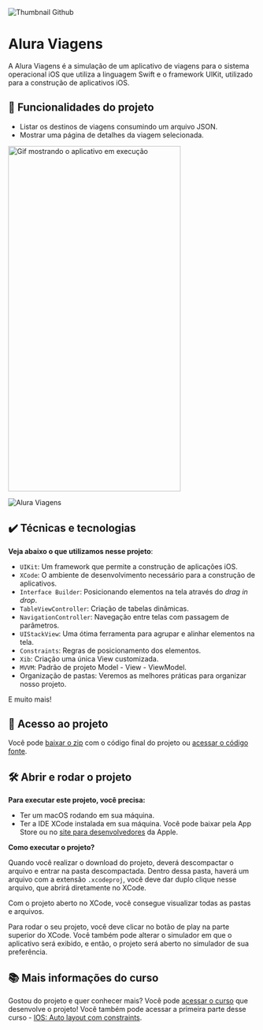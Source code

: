 ![Thumbnail Github](https://user-images.githubusercontent.com/47362960/149793707-dfacf162-c07c-4028-9d79-9640643add4e.png)

# Alura Viagens

A Alura Viagens é a simulação de um aplicativo de viagens para o sistema operacional iOS que utiliza a linguagem Swift e o framework UIKit, utilizado para a construção de aplicativos iOS.

## 🔨 Funcionalidades do projeto

- Listar os destinos de viagens consumindo um arquivo JSON.
- Mostrar uma página de detalhes da viagem selecionada.

<img src="https://user-images.githubusercontent.com/47362960/149800699-f007f56d-b307-4e3c-a9bd-813903459a76.gif" alt="Gif mostrando o aplicativo em execução" width="350" height="700">

![Alura Viagens](https://user-images.githubusercontent.com/47362960/149800699-f007f56d-b307-4e3c-a9bd-813903459a76.gif)


## ✔️ Técnicas e tecnologias

**Veja abaixo o que utilizamos nesse projeto**:
- `UIKit`: Um framework que permite a construção de aplicações iOS.
- `XCode`: O ambiente de desenvolvimento necessário para a construção de aplicativos.
- `Interface Builder`: Posicionando elementos na tela através do *drag in drop*.
- `TableViewController`: Criação de tabelas dinâmicas.
- `NavigationController`: Navegação entre telas com passagem de parâmetros.
- `UIStackView`: Uma ótima ferramenta para agrupar e alinhar elementos na tela.
- `Constraints`: Regras de posicionamento dos elementos.
- `Xib`: Criação uma única View customizada.
- `MVVM`: Padrão de projeto Model - View - ViewModel.
- Organização de pastas: Veremos as melhores práticas para organizar nosso projeto.


E muito mais! 
 
## 📁 Acesso ao projeto

Você pode [baixar o zip](https://github.com/alura-cursos/alura-viagens-parte-II/archive/5e21197cdfdb4e9fe7c96ea9d91cd9f2c6c050f5.zip) com o código final do projeto ou [acessar o código fonte](https://github.com/alura-cursos/alura-viagens-parte-II/tree/master).

## 🛠️ Abrir e rodar o projeto

**Para executar este projeto, você precisa:**

- Ter um macOS rodando em sua máquina.
- Ter a IDE XCode instalada em sua máquina. Você pode baixar pela App Store ou no [site para desenvolvedores](https://developer.apple.com/download/all/) da Apple.

**Como executar o projeto?**

Quando você realizar o download do projeto, deverá descompactar o arquivo e entrar na pasta descompactada. Dentro dessa pasta, haverá um arquivo com a extensão `.xcodeproj`, você deve dar duplo clique nesse arquivo, que abrirá diretamente no XCode. 

Com o projeto aberto no XCode, você consegue visualizar todas as pastas e arquivos.

Para rodar o seu projeto, você deve clicar no botão de play na parte superior do XCode. Você também pode alterar o simulador em que o aplicativo será exibido, e então, o projeto será aberto no simulador de sua preferência.

## 📚 Mais informações do curso

Gostou do projeto e quer conhecer mais? Você pode [acessar o curso](https://cursos.alura.com.br/course/ios-layout-parte-2-recursos-telas-responsivas) que desenvolve o projeto! Você também pode acessar a primeira parte desse curso - [IOS: Auto layout com constraints](https://cursos.alura.com.br/course/ios-auto-layout-constraints).



